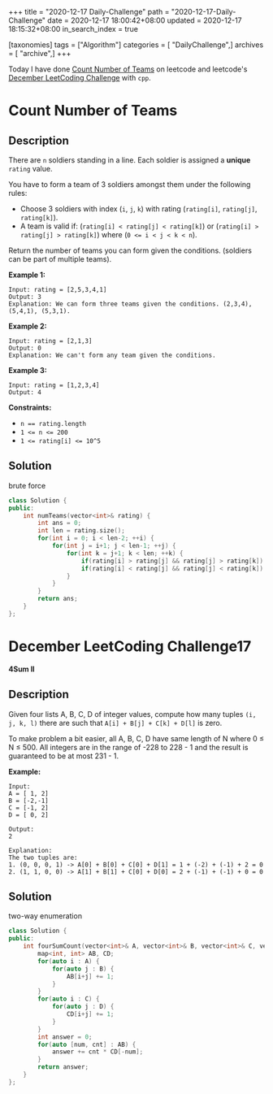 +++
title = "2020-12-17 Daily-Challenge"
path = "2020-12-17-Daily-Challenge"
date = 2020-12-17 18:00:42+08:00
updated = 2020-12-17 18:15:32+08:00
in_search_index = true

[taxonomies]
tags = ["Algorithm"]
categories = [ "DailyChallenge",]
archives = [ "archive",]
+++

Today I have done [Count Number of Teams](https://leetcode.com/problems/count-number-of-teams/) on leetcode and leetcode's [December LeetCoding Challenge](https://leetcode.com/explore/challenge/card/december-leetcoding-challenge/571/week-3-december-15th-december-21st/3569/) with `cpp`.

<!-- more -->

# Count Number of Teams

## Description

There are `n` soldiers standing in a line. Each soldier is assigned a **unique** `rating` value.

You have to form a team of 3 soldiers amongst them under the following rules:

- Choose 3 soldiers with index (`i`, `j`, `k`) with rating (`rating[i]`, `rating[j]`, `rating[k]`).
- A team is valid if: (`rating[i] < rating[j] < rating[k]`) or (`rating[i] > rating[j] > rating[k]`) where (`0 <= i < j < k < n`).

Return the number of teams you can form given the conditions. (soldiers can be part of multiple teams).

**Example 1:**

```
Input: rating = [2,5,3,4,1]
Output: 3
Explanation: We can form three teams given the conditions. (2,3,4), (5,4,1), (5,3,1). 
```

**Example 2:**

```
Input: rating = [2,1,3]
Output: 0
Explanation: We can't form any team given the conditions.
```

**Example 3:**

```
Input: rating = [1,2,3,4]
Output: 4
```

**Constraints:**

- `n == rating.length`
- `1 <= n <= 200`
- `1 <= rating[i] <= 10^5`

## Solution

brute force

``` cpp
class Solution {
public:
    int numTeams(vector<int>& rating) {
        int ans = 0;
        int len = rating.size();
        for(int i = 0; i < len-2; ++i) {
            for(int j = i+1; j < len-1; ++j) {
                for(int k = j+1; k < len; ++k) {
                    if(rating[i] > rating[j] && rating[j] > rating[k]) ans += 1;
                    if(rating[i] < rating[j] && rating[j] < rating[k]) ans += 1;
                }
            }
        }
        return ans;
    }
};
```

# December LeetCoding Challenge17

**4Sum II**

## Description

Given four lists A, B, C, D of integer values, compute how many tuples `(i, j, k, l)` there are such that `A[i] + B[j] + C[k] + D[l]` is zero.

To make problem a bit easier, all A, B, C, D have same length of N where 0 ≤ N ≤ 500. All integers are in the range of -228 to 228 - 1 and the result is guaranteed to be at most 231 - 1.

**Example:**

```
Input:
A = [ 1, 2]
B = [-2,-1]
C = [-1, 2]
D = [ 0, 2]

Output:
2

Explanation:
The two tuples are:
1. (0, 0, 0, 1) -> A[0] + B[0] + C[0] + D[1] = 1 + (-2) + (-1) + 2 = 0
2. (1, 1, 0, 0) -> A[1] + B[1] + C[0] + D[0] = 2 + (-1) + (-1) + 0 = 0
```

## Solution

two-way enumeration

``` cpp
class Solution {
public:
    int fourSumCount(vector<int>& A, vector<int>& B, vector<int>& C, vector<int>& D) {
        map<int, int> AB, CD;
        for(auto i : A) {
            for(auto j : B) {
                AB[i+j] += 1;
            }
        }
        for(auto i : C) {
            for(auto j : D) {
                CD[i+j] += 1;
            }
        }
        int answer = 0;
        for(auto [num, cnt] : AB) {
            answer += cnt * CD[-num];
        }
        return answer;
    }
};
```
